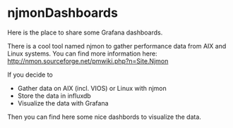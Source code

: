 # njmonDashboards

Here is the place to share some Grafana dashboards.

There is a cool tool named njmon to gather performance data from AIX and Linux systems. You can find more information here: http://nmon.sourceforge.net/pmwiki.php?n=Site.Njmon

If you decide to
* Gather data on AIX (incl. VIOS) or Linux with njmon
* Store the data in influxdb
* Visualize the data with Grafana

Then you can find here some nice dashbords to visualize the data.
